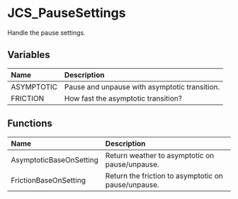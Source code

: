 # JCS_PauseSettings

Handle the pause settings.

## Variables

| Name       | Description                                   |
|:-----------|:----------------------------------------------|
| ASYMPTOTIC | Pause and unpause with asymptotic transition. |
| FRICTION   | How fast the asymptotic transition?           |

## Functions

| Name                    | Description                                         |
|:------------------------|:----------------------------------------------------|
| AsymptoticBaseOnSetting | Return weather to asymptotic on pause/unpause.      |
| FrictionBaseOnSetting   | Return the friction to asymptotic on pause/unpause. |
